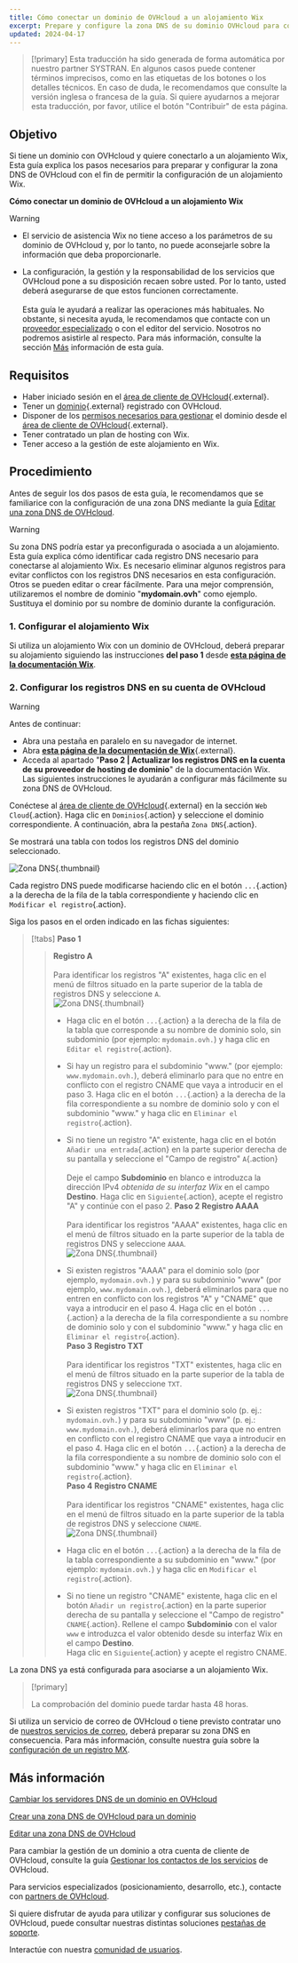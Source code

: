 ```yaml
---
title: Cómo conectar un dominio de OVHcloud a un alojamiento Wix
excerpt: Prepare y configure la zona DNS de su dominio OVHcloud para conectarla a un alojamiento Wix
updated: 2024-04-17
---
```


> [!primary]
> Esta traducción ha sido generada de forma automática por nuestro partner SYSTRAN. En algunos casos puede contener términos imprecisos, como en las etiquetas de los botones o los detalles técnicos. En caso de duda, le recomendamos que consulte la versión inglesa o francesa de la guía. Si quiere ayudarnos a mejorar esta traducción, por favor, utilice el botón "Contribuir" de esta página.
>

## Objetivo

Si tiene un dominio con OVHcloud y quiere conectarlo a un alojamiento Wix, Esta guía explica los pasos necesarios para preparar y configurar la zona DNS de OVHcloud con el fin de permitir la configuración de un alojamiento Wix.

**Cómo conectar un dominio de OVHcloud a un alojamiento Wix**

> [!warning]
>
> - El servicio de asistencia Wix no tiene acceso a los parámetros de su dominio de OVHcloud y, por lo tanto, no puede aconsejarle sobre la información que deba proporcionarle.
>
> - La configuración, la gestión y la responsabilidad de los servicios que OVHcloud pone a su disposición recaen sobre usted. Por lo tanto, usted deberá asegurarse de que estos funcionen correctamente.<br><br> Esta guía le ayudará a realizar las operaciones más habituales. No obstante, si necesita ayuda, le recomendamos que contacte con un [proveedor especializado](/links/partner) o con el editor del servicio. Nosotros no podremos asistirle al respecto. Para más información, consulte la sección [Más](#gofurther) información de esta guía.
>

## Requisitos

- Haber iniciado sesión en el [área de cliente de OVHcloud](/links/manager){.external}.
- Tener un [dominio](/links/web/domains){.external} registrado con OVHcloud.
- Disponer de los [permisos necesarios para gestionar](/pages/account_and_service_management/account_information/managing_contacts) el dominio desde el [área de cliente de OVHcloud](/links/manager){.external}.
- Tener contratado un plan de hosting con Wix.
- Tener acceso a la gestión de este alojamiento en Wix.

## Procedimiento

Antes de seguir los dos pasos de esta guía, le recomendamos que se familiarice con la configuración de una zona DNS mediante la guía [Editar una zona DNS de OVHcloud](/pages/web_cloud/domains/dns_zone_edit).

> [!warning]
>
> Su zona DNS podría estar ya preconfigurada o asociada a un alojamiento. Esta guía explica cómo identificar cada registro DNS necesario para conectarse al alojamiento Wix. Es necesario eliminar algunos registros para evitar conflictos con los registros DNS necesarios en esta configuración. Otros se pueden editar o crear fácilmente. Para una mejor comprensión, utilizaremos el nombre de dominio "**mydomain.ovh**" como ejemplo. Sustituya el dominio por su nombre de dominio durante la configuración.

### 1. Configurar el alojamiento Wix

Si utiliza un alojamiento Wix con un dominio de OVHcloud, deberá preparar su alojamiento siguiendo las instrucciones **del paso 1** desde [**esta página de la documentación Wix**](https://support.wix.com/es/article/connecter-un-domaine-%C3%A0-wix-par-pointage-5727882).

### 2. Configurar los registros DNS en su cuenta de OVHcloud

> [!warning]
>
> Antes de continuar:
>
> - Abra una pestaña en paralelo en su navegador de internet.
> - Abra [**esta página de la documentación de Wix**](https://support.wix.com/es/article/connect-un-domaine-%C3%A0-wix-par-apuntage-5727882){.external}.
> - Acceda al apartado "**Paso 2 | Actualizar los registros DNS en la cuenta de su proveedor de hosting de dominio**" de la documentación Wix.<br>
> Las siguientes instrucciones le ayudarán a configurar más fácilmente su zona DNS de OVHcloud.

Conéctese al [área de cliente de OVHcloud](/links/manager){.external} en la sección `Web Cloud`{.action}. Haga clic en `Dominios`{.action} y seleccione el dominio correspondiente. A continuación, abra la pestaña `Zona DNS`{.action}.

Se mostrará una tabla con todos los registros DNS del dominio seleccionado.

![Zona DNS](images/tab.png){.thumbnail}

Cada registro DNS puede modificarse haciendo clic en el botón `...`{.action} a la derecha de la fila de la tabla correspondiente y haciendo clic en `Modificar el registro`{.action}.

Siga los pasos en el orden indicado en las fichas siguientes:

> [!tabs]
> **Paso 1**
>> **Registro A**<br><br>
>> Para identificar los registros "A" existentes, haga clic en el menú de filtros situado en la parte superior de la tabla de registros DNS y seleccione `A`.<br>
>> ![Zona DNS](images/filter-a.png){.thumbnail}
>>
>> - Haga clic en el botón `...`{.action} a la derecha de la fila de la tabla que corresponde a su nombre de dominio solo, sin subdominio (por ejemplo: `mydomain.ovh.`) y haga clic en `Editar el registro`{.action}.
>> - Si hay un registro para el subdominio "www." (por ejemplo: `www.mydomain.ovh.`), deberá eliminarlo para que no entre en conflicto con el registro CNAME que vaya a introducir en el paso 3. Haga clic en el botón `...`{.action} a la derecha de la fila correspondiente a su nombre de dominio solo y con el subdominio "www." y haga clic en `Eliminar el registro`{.action}.
>> - Si no tiene un registro "A" existente, haga clic en el botón `Añadir una entrada`{.action} en la parte superior derecha de su pantalla y seleccione el "Campo de registro" `A`{.action}<br><br>
>> Deje el campo **Subdominio** en blanco e introduzca la dirección IPv4 *obtenida de su interfaz Wix* en el campo **Destino**.
>> Haga clic en `Siguiente`{.action}, acepte el registro "A" y continúe con el paso 2.
> **Paso 2**
>> **Registro AAAA**<br><br>
>> Para identificar los registros "AAAA" existentes, haga clic en el menú de filtros situado en la parte superior de la tabla de registros DNS y seleccione `AAAA`.<br>
>> ![Zona DNS](images/filter-aaaa.png){.thumbnail}
>>
>> - Si existen registros "AAAA" para el dominio solo (por ejemplo, `mydomain.ovh.`) y para su subdominio "www" (por ejemplo, `www.mydomain.ovh.`), deberá eliminarlos para que no entren en conflicto con los registros "A" y "CNAME" que vaya a introducir en el paso 4. Haga clic en el botón `...`{.action} a la derecha de la fila correspondiente a su nombre de dominio solo y con el subdominio "www." y haga clic en `Eliminar el registro`{.action}.<br>
> **Paso 3**
>> **Registro TXT**<br><br>
>>  Para identificar los registros "TXT" existentes, haga clic en el menú de filtros situado en la parte superior de la tabla de registros DNS y seleccione `TXT`.<br>
>> ![Zona DNS](images/filter-txt.png){.thumbnail}
>>
>> - Si existen registros "TXT" para el dominio solo (p. ej.: `mydomain.ovh.`) y para su subdominio "www" (p. ej.: `www.mydomain.ovh.`), deberá eliminarlos para que no entren en conflicto con el registro CNAME que vaya a introducir en el paso 4. Haga clic en el botón `...`{.action} a la derecha de la fila correspondiente a su nombre de dominio solo con el subdominio "www." y haga clic en `Eliminar el registro`{.action}.<br>
> **Paso 4**
>> **Registro CNAME**<br><br>
>>  Para identificar los registros "CNAME" existentes, haga clic en el menú de filtros situado en la parte superior de la tabla de registros DNS y seleccione `CNAME`.<br>
>> ![Zona DNS](images/filter-cname.png){.thumbnail}
>>
>> - Haga clic en el botón `...`{.action} a la derecha de la fila de la tabla correspondiente a su subdominio en "www." (por ejemplo: `mydomain.ovh.`) y haga clic en `Modificar el registro`{.action}.
>> - Si no tiene un registro "CNAME" existente, haga clic en el botón `Añadir un registro`{.action} en la parte superior derecha de su pantalla y seleccione el "Campo de registro" `CNAME`{.action}.
>> Rellene el campo **Subdominio** con el valor `www` e introduzca el valor obtenido desde su interfaz Wix en el campo **Destino**.<br>
>> Haga clic en `Siguiente`{.action} y acepte el registro CNAME.

La zona DNS ya está configurada para asociarse a un alojamiento Wix.

> [!primary]
>
> La comprobación del dominio puede tardar hasta 48 horas.

Si utiliza un servicio de correo de OVHcloud o tiene previsto contratar uno de [nuestros servicios de correo](/links/web/emails), deberá preparar su zona DNS en consecuencia. Para más información, consulte nuestra guía sobre la [configuración de un registro MX](/pages/web_cloud/domains/dns_zone_mx).

## Más información <a name="go-further"></a>

[Cambiar los servidores DNS de un dominio en OVHcloud](/pages/web_cloud/domains/dns_server_edit)

[Crear una zona DNS de OVHcloud para un dominio](/pages/web_cloud/domains/dns_zone_create)

[Editar una zona DNS de OVHcloud](/pages/web_cloud/domains/dns_zone_edit)

Para cambiar la gestión de un dominio a otra cuenta de cliente de OVHcloud, consulte la guía [Gestionar los contactos de los servicios](/pages/account_and_service_management/account_information/managing_contacts) de OVHcloud.

Para servicios especializados (posicionamiento, desarrollo, etc.), contacte con [partners de OVHcloud](/links/partner).

Si quiere disfrutar de ayuda para utilizar y configurar sus soluciones de OVHcloud, puede consultar nuestras distintas soluciones [pestañas de soporte](/links/support).

Interactúe con nuestra [comunidad de usuarios](/links/community).